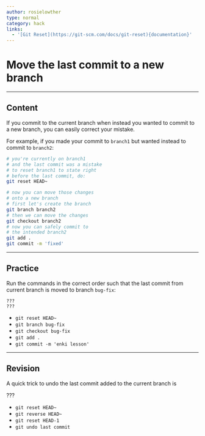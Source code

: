 ```yaml
---
author: rosielowther
type: normal
category: hack
links:
  - '[Git Reset](https://git-scm.com/docs/git-reset){documentation}'
---
```


# Move the last commit to a new branch


---

## Content

If you commit to the current branch when instead you wanted to commit to a new branch, you can easily correct your mistake.

For example, if you made your commit to `branch1` but wanted instead to commit to `branch2`:

```bash
# you're currently on branch1
# and the last commit was a mistake
# to reset branch1 to state right
# before the last commit, do:
git reset HEAD~

# now you can move those changes
# onto a new branch
# first let's create the branch
git branch branch2
# then we can move the changes
git checkout branch2
# now you can safely commit to
# the intended branch2
git add .
git commit -m 'fixed'
```

---

## Practice

Run the commands in the correct order such that the last commit from current branch is moved to branch `bug-fix`:

```plain-text
???
???
```

- `git reset HEAD~`
- `git branch bug-fix`
- `git checkout bug-fix`
- `git add .`
- `git commit -m 'enki lesson'`

---

## Revision

A quick trick to undo the last commit added to the current branch is

???

- `git reset HEAD~`
- `git reverse HEAD~`
- `git reset HEAD-1`
- `git undo last commit`
